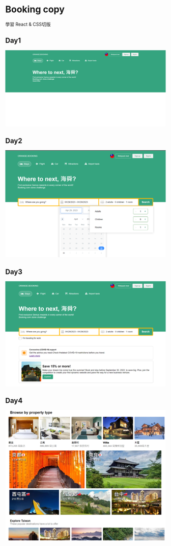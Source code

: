 # Booking copy
學習 React & CSS切版

## Day1
![day1](./public/daily-imgs/20230427.png)
## Day2
![day2](./public/daily-imgs/20230429.png)
## Day3
![day3](./public/daily-imgs/20230430.png)
## Day4
![day4](./public/daily-imgs/20230501.png)